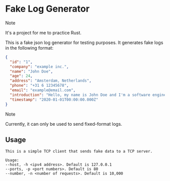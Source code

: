 # Fake Log Generator

> [!NOTE]
>
> It's a project for me to practice Rust.

This is a fake json log generator for testing purposes.
It generates fake logs in the following format:

```json
{
  "id": "1",
  "company": "example inc.",
  "name": "John Doe",
  "age": 24,
  "address": "Amsterdam, Netherlands",
  "phone": "+31 6 12345678",
  "email": "example@email.com",
  "introduction": "Hello, my name is John Doe and I'm a software engineer.",
  "timestamp": "2020-01-01T00:00:00.000Z"
}
```

> [!NOTE]
>
> Currently, it can only be used to send fixed-format logs.

## Usage

```text
This is a simple TCP client that sends fake data to a TCP server.

Usage:
--host, -h <ipv4 address>. Default is 127.0.0.1
--ports, -p <port numbers>. Default is 80
--number, -n <number of requests>. Default is 10,000
```
